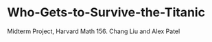 Who-Gets-to-Survive-the-Titanic
===============================

Midterm Project, Harvard Math 156. Chang Liu and Alex Patel
